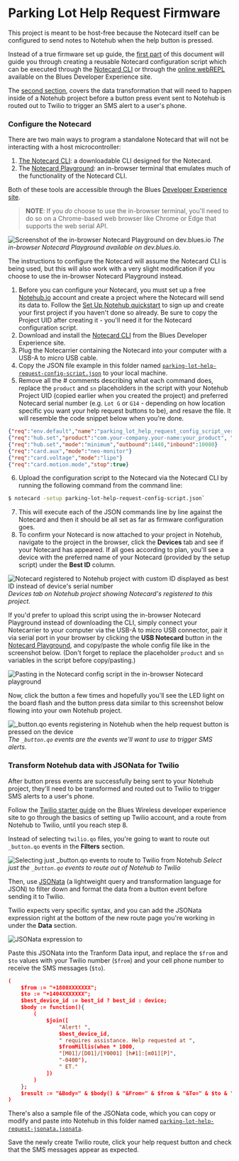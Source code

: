 # Parking Lot Help Request Firmware

This project is meant to be host-free because the Notecard itself can be configured to send notes to Notehub when the help button is pressed.

Instead of a true firmware set up guide, the [first part](#configure-the-notecard) of this document will guide you through creating a reusable Notecard configuration script which can be executed through the [Notecard CLI](https://dev.blues.io/tools-and-sdks/notecard-cli/) or through the [online webREPL](https://dev.blues.io/notecard-playground/) available on the Blues Developer Experience site.

The [second section](#transform-notehub-data-with-jsonata-for-twilio), covers the data transformation that will need to happen inside of a Notehub project before a button press event sent to Notehub is routed out to Twilio to trigger an SMS alert to a user's phone.

### Configure the Notecard

There are two main ways to program a standalone Notecard that will not be interacting with a host microcontroller: 
1. [The Notecard CLI](https://dev.blues.io/tools-and-sdks/notecard-cli/): a downloadable CLI designed for the Notecard.
2. The [Notecard Playground](https://dev.blues.io/notecard-playground/): an in-browser terminal that emulates much of the functionality of the Notecard CLI. 

Both of these tools are accessible through the Blues [Developer Experience site](https://www.dev.blues.io).

> **NOTE**: If you _do_ choose to use the in-browser terminal, you'll need to do so on a Chrome-based web browser like Chrome or Edge that supports the web serial API. 

![Screenshot of the in-browser Notecard Playground on dev.blues.io](./readme-notecard-playground.png)
_The in-browser Notecard Playground available on dev.blues.io._

The instructions to configure the Notecard will assume the Notecard CLI is being used, but this will also work with a very slight modification if you choose to use the in-browser Notecard Playground instead.

1. Before you can configure your Notecard, you must set up a free [Notehub.io](https://notehub.io) account and create a project where the Notecard will send its data to. Follow the [Set Up Notehub quickstart](https://dev.blues.io/quickstart/notecard-quickstart/notecard-and-notecarrier-f/#set-up-notehub) to sign up and create your first project if you haven't done so already. Be sure to copy the Project UID after creating it - you'll need it for the Notecard configuration script.
2. Download and install the [Notecard CLI](https://dev.blues.io/tools-and-sdks/notecard-cli/#installation) from the Blues Developer Experience site.
3. Plug the Notecarrier containing the Notecard into your computer with a USB-A to micro USB cable.
4. Copy the JSON file example in this folder named [`parking-lot-help-request-config-script.json`](./parking-lot-help-request-config-script.json) to your local machine.
5. Remove all the # comments describing what each command does, replace the `product` and `sn` placeholders in the script with your Notehub Project UID (copied earlier when you created the project) and preferred Notecard serial number (e.g. `Lot G` or `G14` - depending on how location specific you want your help request buttons to be), and resave the file. It will resemble the code snippet below when you're done.
```json
{"req":"env.default","name":"parking_lot_help_request_config_script_version","text":"1.1.1"}
{"req":"hub.set","product":"com.your-company.your-name:your_product", "sn":"preferred_device_name_here"}
{"req":"hub.set","mode":"minimum","outbound":1440,"inbound":10080}
{"req":"card.aux","mode":"neo-monitor"}
{"req":"card.voltage","mode":"lipo"}
{"req":"card.motion.mode","stop":true}
```
6. Upload the configuration script to the Notecard via the Notecard CLI by running the following command from the command line:
```bash 
$ notecard -setup parking-lot-help-request-config-script.json`
```
7. This will execute each of the JSON commands line by line against the Notecard and then it should be all set as far as firmware configuration goes.
8. To confirm your Notecard is now attached to your project in Notehub, navigate to the project in the browser, click the **Devices** tab and see if your Notecard has appeared. If all goes according to plan, you'll see a device with the preferred name of your Notecard (provided by the setup script) under the **Best ID** column.
  
![Notecard registered to Notehub project with custom ID displayed as best ID instead of device's serial number](readme-notehub-device.png)
_Devices tab on Notehub project showing Notecard's registered to this project._

If you'd prefer to upload this script using the in-browser Notecard Playground instead of downloading the CLI, simply connect your Notecarrier to your computer via the USB-A to micro USB connector, pair it via serial port in your browser by clicking the **USB Notecard** button in the [Notecard Playground](https://dev.blues.io/notecard-playground/), and copy/paste the whole config file like in the screenshot below. (Don't forget to replace the placeholder `product` and `sn` variables in the script before copy/pasting.)

![Pasting in the Notecard config script in the in-browser Notecard playground](./readme-notecard-playground-script.png)

Now, click the button a few times and hopefully you'll see the LED light on the board flash and the button press data similar to this screenshot below flowing into your own Notehub project.

![_button.qo events registering in Notehub when the help request button is pressed on the device](readme-notehub-events.png)
_The `_button.qo` events are the events we'll want to use to trigger SMS alerts._

### Transform Notehub data with JSONata for Twilio

After button press events are successfully being sent to your Notehub project, they'll need to be transformed and routed out to Twilio to trigger SMS alerts to a user's phone.

Follow the [Twilio starter guide](https://dev.blues.io/guides-and-tutorials/twilio-sms-guide/#configuring-the-route) on the Blues Wireless developer experience site to go through the basics of setting up Twilio account, and a route from Notehub to Twilio, until you reach step 8.

Instead of selecting `twilio.qo` files, you're going to want to route out `_button.qo` events in the **Filters** section.

![Selecting just _button.qo events to route to Twilio from Notehub](readme-button-events.png)
_Select just the `_button.qo` events to route out of Notehub to Twilio_

Then, use [JSONata](https://dev.blues.io/guides-and-tutorials/notecard-guides/using-jsonata-to-transform-json/) (a lightweight query and transformation language for JSON) to filter down and format the data from a button event before sending it to Twilio.

Twilio expects very specific syntax, and you can add the JSONata expression right at the bottom of the new route page you're working in under the **Data** section.

![JSONata expression to ](readme-notehub-jsonata.png)

Paste this JSONata into the Tranform Data input, and replace the `$from` and `$to` values with your Twilio number (`$from`) and your cell phone number to receive the SMS messages (`$to`).

```json
(
    $from := "+1800XXXXXXX";
    $to := "+1404XXXXXXX";
    $best_device_id := best_id ? best_id : device;
    $body := function(){
        (
            $join([
                "Alert! ",
                $best_device_id,
                " requires assistance. Help requested at ",
                $fromMillis(when * 1000,
                "[M01]/[D01]/[Y0001] [h#1]:[m01][P]",
                "-0400"),
                " ET."
            ])
        )
    };
    $result := "&Body=" & $body() & "&From=" & $from & "&To=" & $to & "&";
)
```

There's also a sample file of the JSONata code, which you can copy or modify and paste into Notehub in this folder named [`parking-lot-help-request-jsonata.jsonata`](./parking-lot-help-request-jsonata.jsonata).

Save the newly create Twilio route, click your help request button and check that the SMS messages appear as expected.
